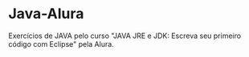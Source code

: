# Java-Alura
Exercícios de JAVA pelo curso "JAVA JRE e JDK: Escreva seu primeiro código com Eclipse" pela Alura.
